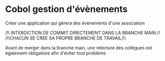 # Cobol gestion d'évènements
Créer une application qui gérera des évènements d'une association

/!\ INTERDICTION DE COMMIT DIRECTEMENT DANS LA BRANCHE MAIN /!\
/!\CHACUN SE CREE SA PROPRE BRANCHE DE TRAVAIL/!\

Avant de merger dans la branche main, une relecture des collègues est également obligatoire afin d'éviter tout problème
